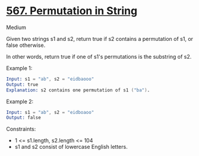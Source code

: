 # [567. Permutation in String](https://leetcode.com/problems/permutation-in-string/description/)

Medium

Given two strings s1 and s2, return true if s2 contains a permutation of s1, or false otherwise.

In other words, return true if one of s1's permutations is the substring of s2.

Example 1:

```s
Input: s1 = "ab", s2 = "eidbaooo"
Output: true
Explanation: s2 contains one permutation of s1 ("ba").
```

Example 2:

```s
Input: s1 = "ab", s2 = "eidboaoo"
Output: false
```

Constraints:

- 1 <= s1.length, s2.length <= 104
- s1 and s2 consist of lowercase English letters.
